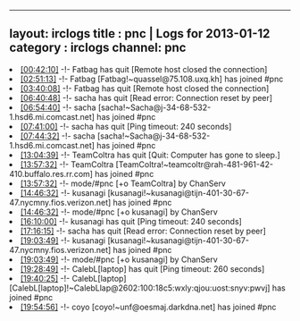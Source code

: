 
---
layout: irclogs
title : pnc | Logs for 2013-01-12
category : irclogs
channel: pnc
---
<li class="logitem"><a href="#00:42:10" name="00:42:10" class="time">[00:42:10]</a> -!- <span class="quit">Fatbag</span> has quit [Remote host closed the connection] </li>
<li class="logitem"><a href="#02:51:13" name="02:51:13" class="time">[02:51:13]</a> -!- <span class="join">Fatbag</span> [Fatbag!~quassel@75.108.uxq.kh] has joined #pnc </li>
<li class="logitem"><a href="#03:40:08" name="03:40:08" class="time">[03:40:08]</a> -!- <span class="quit">Fatbag</span> has quit [Remote host closed the connection] </li>
<li class="logitem"><a href="#06:40:48" name="06:40:48" class="time">[06:40:48]</a> -!- <span class="quit">sacha</span> has quit [Read error: Connection reset by peer] </li>
<li class="logitem"><a href="#06:54:40" name="06:54:40" class="time">[06:54:40]</a> -!- <span class="join">sacha</span> [sacha!~Sacha@j-34-68-532-1.hsd6.mi.comcast.net] has joined #pnc </li>
<li class="logitem"><a href="#07:41:00" name="07:41:00" class="time">[07:41:00]</a> -!- <span class="quit">sacha</span> has quit [Ping timeout: 240 seconds] </li>
<li class="logitem"><a href="#07:44:32" name="07:44:32" class="time">[07:44:32]</a> -!- <span class="join">sacha</span> [sacha!~Sacha@j-34-68-532-1.hsd6.mi.comcast.net] has joined #pnc </li>
<li class="logitem"><a href="#13:04:39" name="13:04:39" class="time">[13:04:39]</a> -!- <span class="quit">TeamColtra</span> has quit [Quit: Computer has gone to sleep.] </li>
<li class="logitem"><a href="#13:57:32" name="13:57:32" class="time">[13:57:32]</a> -!- <span class="join">TeamColtra</span> [TeamColtra!~teamcoltr@rah-481-961-42-410.buffalo.res.rr.com] has joined #pnc </li>
<li class="logitem"><a href="#13:57:32" name="13:57:32" class="time">[13:57:32]</a> -!- mode/<span class="mode">#pnc</span> [+o TeamColtra] by ChanServ </li>
<li class="logitem"><a href="#14:46:32" name="14:46:32" class="time">[14:46:32]</a> -!- <span class="join">kusanagi</span> [kusanagi!~kusanagi@tijn-401-30-67-47.nycmny.fios.verizon.net] has joined #pnc </li>
<li class="logitem"><a href="#14:46:32" name="14:46:32" class="time">[14:46:32]</a> -!- mode/<span class="mode">#pnc</span> [+o kusanagi] by ChanServ </li>
<li class="logitem"><a href="#16:10:00" name="16:10:00" class="time">[16:10:00]</a> -!- <span class="quit">kusanagi</span> has quit [Ping timeout: 240 seconds] </li>
<li class="logitem"><a href="#17:16:15" name="17:16:15" class="time">[17:16:15]</a> -!- <span class="quit">sacha</span> has quit [Read error: Connection reset by peer] </li>
<li class="logitem"><a href="#19:03:49" name="19:03:49" class="time">[19:03:49]</a> -!- <span class="join">kusanagi</span> [kusanagi!~kusanagi@tijn-401-30-67-47.nycmny.fios.verizon.net] has joined #pnc </li>
<li class="logitem"><a href="#19:03:49" name="19:03:49" class="time">[19:03:49]</a> -!- mode/<span class="mode">#pnc</span> [+o kusanagi] by ChanServ </li>
<li class="logitem"><a href="#19:28:49" name="19:28:49" class="time">[19:28:49]</a> -!- <span class="quit">CalebL[laptop]</span> has quit [Ping timeout: 260 seconds] </li>
<li class="logitem"><a href="#19:40:25" name="19:40:25" class="time">[19:40:25]</a> -!- <span class="join">CalebL[laptop]</span> [CalebL[laptop]!~CalebLlap@2602:100:18c5:wxly:qjou:uost:snyv:pwvj] has joined #pnc </li>
<li class="logitem"><a href="#19:54:56" name="19:54:56" class="time">[19:54:56]</a> -!- <span class="join">coyo</span> [coyo!~unf@oesmaj.darkdna.net] has joined #pnc </li>


